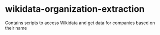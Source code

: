 # wikidata-organization-extraction
Contains scripts to access Wikidata and get data for companies based on their name
